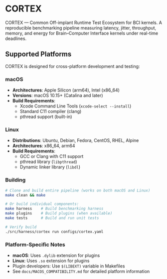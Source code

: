 # CORTEX
CORTEX — Common Off-implant Runtime Test Ecosystem for BCI kernels. A reproducible benchmarking pipeline measuring latency, jitter, throughput, memory, and energy for Brain–Computer Interface kernels under real-time deadlines.

## Supported Platforms

CORTEX is designed for cross-platform development and testing:

### macOS
- **Architectures**: Apple Silicon (arm64), Intel (x86_64)
- **Versions**: macOS 10.15+ (Catalina and later)
- **Build Requirements**:
  - Xcode Command Line Tools (`xcode-select --install`)
  - Standard C11 compiler (clang)
  - pthread support (built-in)

### Linux
- **Distributions**: Ubuntu, Debian, Fedora, CentOS, RHEL, Alpine
- **Architectures**: x86_64, arm64
- **Build Requirements**:
  - GCC or Clang with C11 support
  - pthread library (`libpthread`)
  - Dynamic linker library (`libdl`)

### Building

```bash
# Clone and build entire pipeline (works on both macOS and Linux)
make clean && make

# Or build individual components:
make harness    # Build benchmarking harness
make plugins    # Build plugins (when available)
make tests      # Build and run unit tests

# Verify build
./src/harness/cortex run configs/cortex.yaml
```

### Platform-Specific Notes

- **macOS**: Uses `.dylib` extension for plugins
- **Linux**: Uses `.so` extension for plugins
- Plugin developers: Use `$(LIBEXT)` variable in Makefiles
- See `docs/MACOS_COMPATIBILITY.md` for detailed platform information
